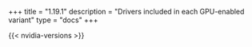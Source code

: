 +++
title = "1.19.1"
description = "Drivers included in each GPU-enabled variant"
type = "docs"
+++

{{< nvidia-versions >}}
